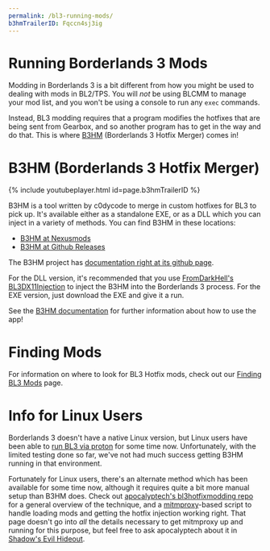 ```yaml
---
permalink: /bl3-running-mods/
b3hmTrailerID: Fqccn4sj3ig
---
```

# Running Borderlands 3 Mods

Modding in Borderlands 3 is a bit different from how you might be used to dealing
with mods in BL2/TPS.  You will *not* be using BLCMM to manage your mod list, and
you won't be using a console to run any `exec` commands.

Instead, BL3 modding requires that a program modifies the hotfixes that are being
sent from Gearbox, and so another program has to get in the way and do that.  This
is where [B3HM](https://www.nexusmods.com/borderlands3/mods/244) (Borderlands 3
Hotfix Merger) comes in!

# B3HM (Borderlands 3 Hotfix Merger)

{% include youtubeplayer.html id=page.b3hmTrailerID %}

B3HM is a tool written by c0dycode to merge in custom hotfixes for BL3 to pick up.
It's available either as a standalone EXE, or as a DLL which you can inject in
a variety of methods.  You can find B3HM in these locations:

- [B3HM at Nexusmods](https://www.nexusmods.com/borderlands3/mods/244)
- [B3HM at Github Releases](https://github.com/c0dycode/BL3HotfixWebUI/releases)

The B3HM project has [documentation right at its github page](https://github.com/c0dycode/BL3HotfixWebUI/wiki/B3HM-Wiki).

For the DLL version, it's recommended that you use
[FromDarkHell's BL3DX11Injection](https://github.com/FromDarkHell/BL3DX11Injection/releases)
to inject the B3HM into the Borderlands 3 process.  For the EXE version, just
download the EXE and give it a run.

See the [B3HM documentation](https://github.com/c0dycode/BL3HotfixWebUI/wiki/B3HM-Wiki) for
further information about how to use the app!

# Finding Mods

For information on where to look for BL3 Hotfix mods, check out our
[Finding BL3 Mods](/bl3-finding-mods) page.

# Info for Linux Users

Borderlands 3 doesn't have a native Linux version, but Linux users have been
able to [run BL3 via proton](https://www.protondb.com/app/397540) for some
time now.  Unfortunately, with the limited testing done so far, we've not had
much success getting B3HM running in that environment.

Fortunately for Linux users, there's an alternate method which has been available
for some time now, although it requires quite a bit more manual setup than
B3HM does.  Check out [apocalyptech's bl3hotfixmodding repo](https://github.com/apocalyptech/bl3hotfixmodding)
for a general overview of the technique, and a [mitmproxy](https://mitmproxy.org/)-based
script to handle loading mods and getting the hotfix injection working right.
That page doesn't go into *all* the details necessary to get mitmproxy up and
running for this purpose, but feel free to ask apocalyptech about it in
[Shadow's Evil Hideout](https://discord.gg/shadowevil).

